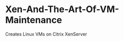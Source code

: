 Xen-And-The-Art-Of-VM-Maintenance
=================================

Creates Linux VMs on Citrix XenServer
